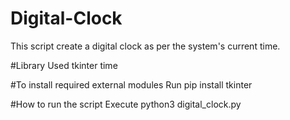 # Digital-Clock

This script create a digital clock as per the system's current time.

#Library Used
tkinter
time

#To install required external modules
Run pip install tkinter

#How to run the script
Execute python3 digital_clock.py
